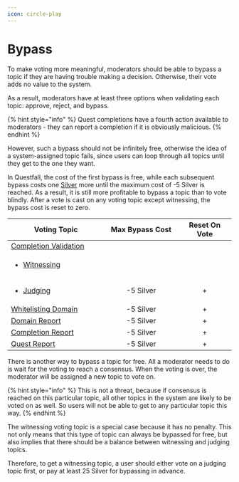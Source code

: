 ```yaml
---
icon: circle-play
---
```


# Bypass

To make voting more meaningful, moderators should be able to bypass a topic if they are having trouble making a decision. Otherwise, their vote adds no value to the system.

As a result, moderators have at least three options when validating each topic: approve, reject, and bypass.

{% hint style="info" %}
Quest completions have a fourth action available to moderators - they can report a completion if it is obviously malicious.
{% endhint %}

However, such a bypass should not be infinitely free, otherwise the idea of a system-assigned topic fails, since users can loop through all topics until they get to the one they want.

In Questfall, the cost of the first bypass is free, while each subsequent bypass costs one [Silver](../../assets/Silver-in-game.md) more until the maximum cost of -5 Silver is reached. As a result, it is still more profitable to bypass a topic than to vote blindly. After a vote is cast on any voting topic except witnessing, the bypass cost is reset to zero.

<table><thead><tr><th width="213">Voting Topic</th><th width="161" align="center">Max Bypass Cost</th><th width="112" align="center">Reset On Vote</th></tr></thead><tbody><tr><td><a data-footnote-ref href="#user-content-fn-1">Completion Validation</a></td><td align="center"></td><td align="center"></td></tr><tr><td><ul><li><a data-footnote-ref href="#user-content-fn-2">Witnessing</a></li></ul></td><td align="center"></td><td align="center"></td></tr><tr><td><ul><li><a data-footnote-ref href="#user-content-fn-3">Judging</a></li></ul></td><td align="center">-5 Silver</td><td align="center">+</td></tr><tr><td><a data-footnote-ref href="#user-content-fn-4">Whitelisting Domain</a></td><td align="center">-5 Silver</td><td align="center">+</td></tr><tr><td><a data-footnote-ref href="#user-content-fn-5">Domain Report</a></td><td align="center">-5 Silver</td><td align="center">+</td></tr><tr><td><a data-footnote-ref href="#user-content-fn-6">Completion Report</a></td><td align="center">-5 Silver</td><td align="center">+</td></tr><tr><td><a data-footnote-ref href="#user-content-fn-7">Quest Report</a></td><td align="center">-5 Silver</td><td align="center">+</td></tr></tbody></table>

There is another way to bypass a topic for free. All a moderator needs to do is wait for the voting to reach a consensus. When the voting is over, the moderator will be assigned a new topic to vote on.

{% hint style="info" %}
This is not a threat, because if consensus is reached on this particular topic, all other topics in the system are likely to be voted on as well. So users will not be able to get to any particular topic this way.
{% endhint %}

The witnessing voting topic is a special case because it has no penalty. This not only means that this type of topic can always be bypassed for free, but also implies that there should be a balance between witnessing and judging topics.

Therefore, to get a witnessing topic, a user should either vote on a judging topic first, or pay at least 25 Silver for bypassing in advance.

[^1]: Quest completions published on third-party platforms, which can theoretically be changed by the author at any time.



    Learn more in the [Witnessing](witnessing.md) article.

[^2]: Vote on whether or not the screenshot matches the content of the link.

[^3]: Judging whether the quest is completed or not based on the completion screenshot.

[^4]: Confirmation through a vote that the domain is trusted enough to be added to the system's whitelist.

[^5]: Voting on whether the whitelisted domain has become risky and should be removed from the system's whitelist.

[^6]: Vote on whether a quest completion reported by a moderator is obviously malicious or not.

[^7]: Voting on potentially harmful quests reported by users.
